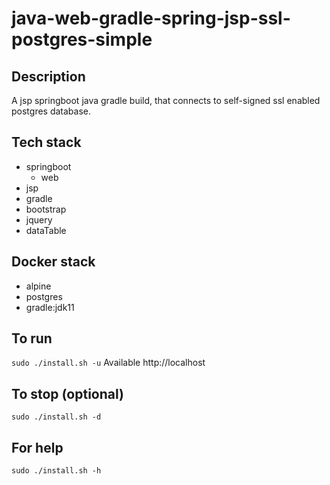 # java-web-gradle-spring-jsp-ssl-postgres-simple

## Description
A jsp springboot java gradle build,
that connects to self-signed ssl enabled postgres database.

## Tech stack
- springboot
  - web
- jsp
- gradle
- bootstrap
- jquery
- dataTable

## Docker stack
- alpine
- postgres
- gradle:jdk11

## To run
`sudo ./install.sh -u`
Available http://localhost

## To stop (optional)
`sudo ./install.sh -d`

## For help
`sudo ./install.sh -h`
